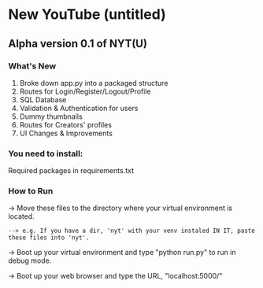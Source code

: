 # New YouTube (untitled)

## Alpha version 0.1 of NYT(U)

### What's New
1. Broke down app.py into a packaged structure
2. Routes for Login/Register/Logout/Profile
3. SQL Database
4. Validation & Authentication for users
5. Dummy thumbnails
6. Routes for Creators' profiles
7. UI Changes & Improvements

### You need to install:
Required packages in requirements.txt

### How to Run
-> Move these files to the directory where your virtual environment is located.

    --> e.g. If you have a dir, 'nyt' with your venv instaled IN IT, paste these files into 'nyt'.
  
-> Boot up your virtual environment and type "python run.py" to run in debug mode.

-> Boot up your web browser and type the URL, "localhost:5000/"
